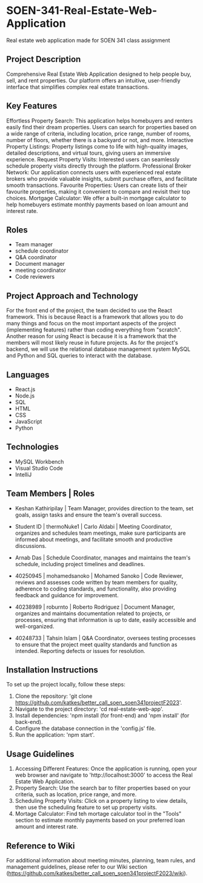 # SOEN-341-Real-Estate-Web-Application
Real estate web application made for SOEN 341 class assignment 

## Project Description 
Comprehensive Real Estate Web Application designed to help people buy, sell, and rent properties. Our platform offers an intuitive, user-friendly interface that simplifies complex real estate transactions.

## Key Features 
Effortless Property Search: This application helps homebuyers and renters easily find their dream properties. Users can search for properties based on a wide range of criteria, including location, price range, number of rooms, number of floors, whether there is a backyard or not, and more.
Interactive Property Listings: Property listings come to life with high-quality images, detailed descriptions, and virtual tours, giving users an immersive experience.
Request Property Visits: Interested users can seamlessly schedule property visits directly through the platform.
Professional Broker Network: Our application connects users with experienced real estate brokers who provide valuable insights, submit purchase offers, and facilitate smooth transactions.
Favourite Properties: Users can create lists of their favourite properties, making it convenient to compare and revisit their top choices.
Mortgage Calculator: We offer a built-in mortgage calculator to help homebuyers estimate monthly payments based on loan amount and interest rate.

## Roles

- Team manager
- schedule coordinator
- Q&A coordinator
- Document manager
- meeting coordinator
- Code reviewers

## Project Approach and Technology
For the front end of the project, the team decided to use the React framework. This is because React is a framework that allows you to do many things and focus on the most important aspects of the project (implementing features) rather than coding everything from "scratch". Another reason for using React is because it is a framework that the members will most likely reuse in future projects. As for the project's backend, we will use the relational database management system MySQL and Python and SQL queries to interact with the database.

## Languages
- React.js
- Node.js
- SQL
- HTML
- CSS
- JavaScript
- Python

## Technologies
- MySQL Workbench
- Visual Studio Code
- IntelliJ

## Team Members | Roles

- Keshan Kathiripilay | Team Manager, provides direction to the team, set goals, assign tasks and ensure the team's overall success.

- Student ID | thermoNuke1 | Carlo Aldabi | Meeting Coordinator, organizes and schedules team meetings, make sure participants are informed about meetings, and facilitate smooth and productive discussions.

- Arnab Das | Schedule Coordinator, manages and maintains the team's schedule, including project timelines and deadlines.

- 40250945 | mohamedsanoko | Mohamed Sanoko | Code Reviewer, reviews and assesses code written by team members for quality, adherence to coding standards, and functionality, also providing feedback and guidance for improvement.
 
- 40238989 | roburnto | Roberto Rodriguez | Document Manager, organizes and maintains documentation related to projects, or processes, ensuring that information is up to date, easily accessible and well-organized.

- 40248733 | Tahsin Islam | Q&A Coordinator, oversees testing processes to ensure that the project meet quality standards and function as intended. Reporting defects or issues for resolution.

## Installation Instructions
To set up the project locally, follow these steps: 
1. Clone the repository: 'git clone https://github.com/katkes/better_call_soen_soen341projectF2023'.
2. Navigate to the project directory: 'cd real-estate-web-app'.
3. Install dependencies: 'npm install (for front-end) and 'npm install' (for back-end).
4. Configure the database connection in the 'config.js' file.
5. Run the application: 'npm start'.

## Usage Guidelines
1. Accessing Different Features: Once the application is running, open your web browser and navigate to 'http://localhost:3000' to access the Real Estate Web Application.
2. Property Search: Use the search bar to filter properties based on your criteria, such as location, price range, and more.
3. Scheduling Property Visits: Click on a property listing to view details, then use the scheduling feature to set up property visits.
4. Mortage Calculator: Find teh mortage calculator tool in the "Tools" section to estimate monthly payments based on your preferred loan amount and interest rate.

## Reference to Wiki
For additional information about meeting minutes, planning, team rules, and management guidelines, please refer to our Wiki section (https://github.com/katkes/better_call_soen_soen341projectF2023/wiki).

